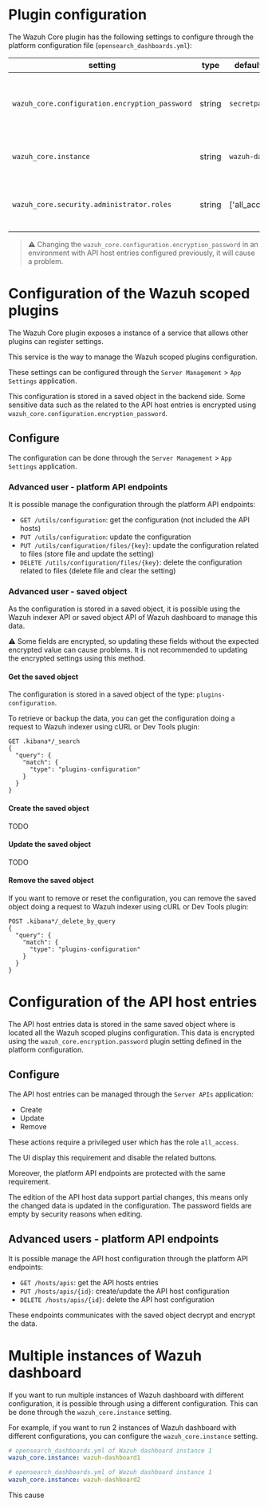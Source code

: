 # Plugin configuration

The Wazuh Core plugin has the following settings to configure through the platform configuration
file (`opensearch_dashboards.yml`):

| setting                                        | type   | default value     | description                                                   |
| ---------------------------------------------- | ------ | ----------------- | ------------------------------------------------------------- |
| `wazuh_core.configuration.encryption_password` | string | `secretpassword!` | Define a password used to get some properties to encrypt data |
| `wazuh_core.instance`                          | string | `wazuh-dashboard` | Define the instance of the configuration                      |
| `wazuh_core.security.administrator.roles`      | string | ['all_access']    | Define the privilegid roles for the administrator users       |

> :warning: Changing the `wazuh_core.configuration.encryption_password` in an environment with API host entries
> configured previously, it will cause a problem.

# Configuration of the Wazuh scoped plugins

The Wazuh Core plugin exposes a instance of a service that allows other plugins can register
settings.

This service is the way to manage the Wazuh scoped plugins configuration.

These settings can be configured through the `Server Management` > `App Settings` application.

This configuration is stored in a saved object in the backend side. Some sensitive data such as the
related to the API host entries is encrypted using `wazuh_core.configuration.encryption_password`.

## Configure

The configuration can be done through the `Server Management` > `App Settings` application.

### Advanced user - platform API endpoints

It is possible manage the configuration through the platform API endpoints:

- `GET /utils/configuration`: get the configuration (not included the API hosts)
- `PUT /utils/configuration`: update the configuration
- `PUT /utils/configuration/files/{key}`: update the configuration related to files
  (store file and update the setting)
- `DELETE /utils/configuration/files/{key}`: delete the configuration related to files
  (delete file and clear the setting)

### Advanced user - saved object

As the configuration is stored in a saved object, it is possible using the Wazuh indexer API or
saved object API of Wazuh dashboard to manage this data.

:warning: Some fields are encrypted, so updating these fields without the expected encrypted value
can cause problems. It is not recommended to updating the encrypted settings using this method.

#### Get the saved object

The configuration is stored in a saved object of the type: `plugins-configuration`.

To retrieve or backup the data, you can get the configuration doing a request to Wazuh indexer using
cURL or Dev Tools plugin:

```
GET .kibana*/_search
{
  "query": {
    "match": {
      "type": "plugins-configuration"
    }
  }
}
```

#### Create the saved object

TODO

#### Update the saved object

TODO

#### Remove the saved object

If you want to remove or reset the configuration, you can remove the saved object doing a request to
Wazuh indexer using cURL or Dev Tools plugin:

```
POST .kibana*/_delete_by_query
{
  "query": {
    "match": {
      "type": "plugins-configuration"
    }
  }
}
```

# Configuration of the API host entries

The API host entries data is stored in the same saved object where is located all the Wazuh scoped
plugins configuration. This data is encrypted using the `wazuh_core.encryption.password` plugin
setting defined in the platform configuration.

## Configure

The API host entries can be managed through the `Server APIs` application:

- Create
- Update
- Remove

These actions require a privileged user which has the role `all_access`.

The UI display this requirement and disable the related buttons.

Moreover, the platform API endpoints are protected with the same requirement.

The edition of the API host data support partial changes, this means only the changed data is
updated in the configuration. The password fields are empty by security reasons when editing.

## Advanced users - platform API endpoints

It is possible manage the API host configuration through the platform API endpoints:

- `GET /hosts/apis`: get the API hosts entries
- `PUT /hosts/apis/{id}`: create/update the API host configuration
- `DELETE /hosts/apis/{id}`: delete the API host configuration

These endpoints communicates with the saved object decrypt and encrypt the data.

# Multiple instances of Wazuh dashboard

If you want to run multiple instances of Wazuh dashboard with different configuration, it is
possible through using a different configuration. This can be done through the
`wazuh_core.instance` setting.

For example, if you want to run 2 instances of Wazuh dashboard with different configurations,
you can configure the `wazuh_core.instance` setting.

```yml
# opensearch_dashboards.yml of Wazuh dashboard instance 1
wazuh_core.instance: wazuh-dashboard1
```

```yml
# opensearch_dashboards.yml of Wazuh dashboard instance 1
wazuh_core.instance: wazuh-dashboard2
```

This cause
